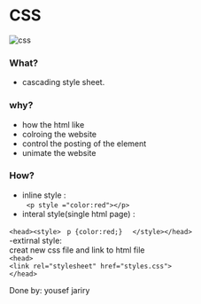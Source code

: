 # CSS
![css](https://i0.wp.com/www.cupcom.com.br/wp-content/uploads/2020/04/site-css-sbg-1.jpg?fit=1024%2C576&ssl=1)

### What?
- cascading style sheet.

### why?
- how the html like
- colroing the website
- control the posting of the element
- unimate the website

### How?
- inline style :  
` <p style ="color:red"></p>`  
- interal style(single html page) :  

` <head><style> ` 
  `  p {color:red;}  `
 ` </style></head>`  
 -extirnal style:  
 creat new css file and link to html file  
 `<head>`  
  `<link rel="stylesheet" href="styles.css">`  
`</head> `  
    

Done by: yousef jariry
